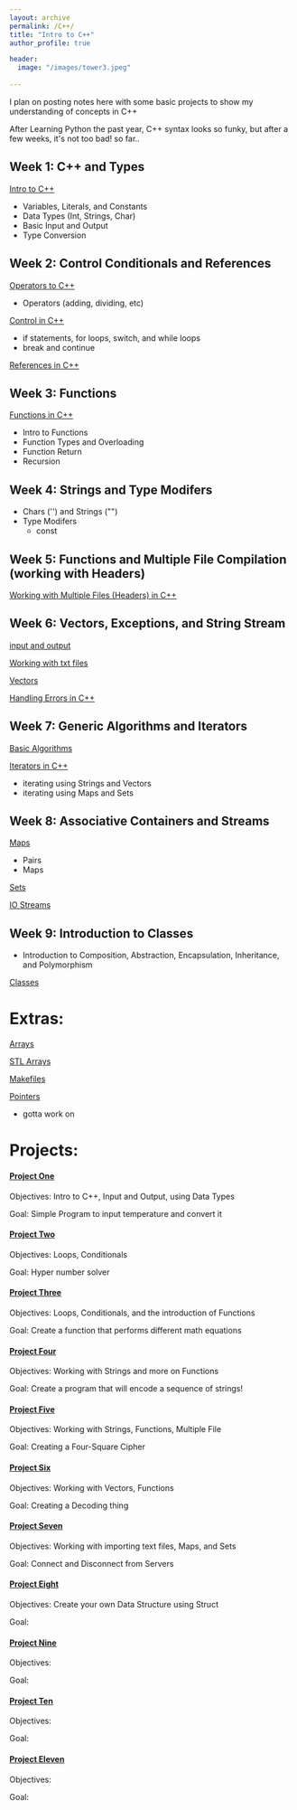 ```yaml
---
layout: archive
permalink: /C++/
title: "Intro to C++"
author_profile: true

header:
  image: "/images/tower3.jpeg"
  
---
```



I plan on posting notes here with some basic projects to show my understanding of concepts in C++

After Learning Python the past year, C++ syntax looks so funky, but after a few weeks, it's not too bad! so far..


## Week 1: C++ and Types

[Intro to C++ ](https://devintheengineer.com/C++/intro_c++)

- Variables, Literals, and Constants
- Data Types (Int, Strings, Char)
- Basic Input and Output
- Type Conversion

## Week 2: Control Conditionals and References

[Operators to C++ ](https://devintheengineer.com/C++/operators_c++)

- Operators (adding, dividing, etc)

[Control in C++ ](https://devintheengineer.com/C++/control_c++)

- if statements, for loops, switch, and while loops 
- break and continue

[References in C++](https://devintheengineer.com/C++/c++_references)

## Week 3: Functions

[Functions in C++ ](https://devintheengineer.com/C++/functions_cpp)

- Intro to Functions
- Function Types and Overloading
- Function Return
- Recursion

## Week 4: Strings and Type Modifers
- Chars ('') and Strings ("")
- Type Modifers
  - const

## Week 5: Functions and Multiple File Compilation (working with Headers)

[Working with Multiple Files (Headers) in C++](https://devintheengineer.com/C++/c++_headers)



## Week 6: Vectors, Exceptions, and String Stream

[input and output ](https://devintheengineer.com/C++/input_output)

[Working with txt files ](https://devintheengineer.com/C++/c++_txt)

[Vectors](https://devintheengineer.com/C++/c++_vectors)

[Handling Errors in C++](https://devintheengineer.com/C++/c++_handle_errors)


## Week 7: Generic Algorithms and Iterators

[Basic Algorithms](https://devintheengineer.com/C++/c++_algorithms)

[Iterators in C++](https://devintheengineer.com/C++/c++_iterators)

- iterating using Strings and Vectors
- iterating using Maps and Sets


## Week 8: Associative Containers and Streams

[Maps](https://devintheengineer.com/C++/maps)

- Pairs
- Maps

[Sets](https://devintheengineer.com/C++/sets)

[IO Streams ](https://devintheengineer.com/C++/streams)


## Week 9: Introduction to Classes

-  Introduction to Composition, Abstraction, Encapsulation, Inheritance, and Polymorphism

[Classes](https://devintheengineer.com/C++/c++_classes)


# Extras:

[Arrays](https://devintheengineer.com/C++/arrays)

[STL Arrays](https://devintheengineer.com/C++/stl_arrays)

[Makefiles](https://devintheengineer.com/C++/makefiles)

[Pointers](https://devintheengineer.com/C++/pointers)

 - gotta work on



# Projects:

#### [Project One ](https://devintheengineer.com/C++/c++_project1)

Objectives: Intro to C++, Input and Output, using Data Types

Goal: Simple Program to input temperature and convert it


#### [Project Two ](https://devintheengineer.com/C++/c++_project2)

Objectives: Loops, Conditionals

Goal: Hyper number solver


#### [Project Three ](https://devintheengineer.com/C++/c++_project3)

Objectives: Loops, Conditionals, and the introduction of Functions

Goal: Create a function that performs different math equations


#### [Project Four ](https://devintheengineer.com/C++/c++_project4)

Objectives: Working with Strings and more on Functions

Goal: Create a program that will encode a sequence of strings!

#### [Project Five ](https://devintheengineer.com/C++/c++_project5)

Objectives: Working with Strings, Functions, Multiple File

Goal: Creating a Four-Square Cipher


#### [Project Six ](https://devintheengineer.com/C++/c++_project6)

Objectives: Working with Vectors, Functions

Goal: Creating a Decoding thing



#### [Project Seven ](https://devintheengineer.com/C++/c++_project7)

Objectives: Working with importing text files, Maps, and Sets

Goal: Connect and Disconnect from Servers



#### [Project Eight ](https://devintheengineer.com/C++/c++_project8)

Objectives: Create your own Data Structure using Struct

Goal: 


#### [Project Nine ](https://devintheengineer.com/C++/c++_project9)

Objectives: 

Goal: 


#### [Project Ten ](https://devintheengineer.com/C++/c++_project10)

Objectives: 

Goal: 


#### [Project Eleven ](https://devintheengineer.com/C++/c++_project11)

Objectives: 

Goal: 



